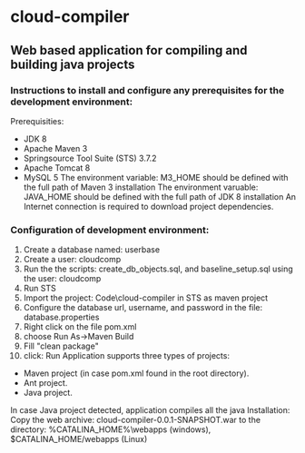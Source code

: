 # cloud-compiler
## Web based application for compiling and building java projects
### Instructions to install and configure any prerequisites for the development environment:
Prerequisities:
* JDK 8
* Apache Maven 3
* Springsource Tool Suite (STS) 3.7.2
* Apache Tomcat 8
* MySQL 5
The environment variable: M3_HOME should be defined with the full path of Maven 3 installation
The environment varuable: JAVA_HOME should be defined with the full path of JDK 8 installation
An Internet connection is required to download project dependencies.
### Configuration of development environment:
1. Create a database named: userbase
2. Create a user: cloudcomp
3. Run the the scripts: create_db_objects.sql, and baseline_setup.sql using the user: cloudcomp
4. Run STS 
5. Import the project: Code\cloud-compiler in STS as maven project
6. Configure the database url, username, and password in the file: database.properties
7. Right click on the file pom.xml
8. choose Run As->Maven Build
9. Fill "clean package"
10. click: Run
Application supports three types of projects:
- Maven project (in case pom.xml found in the root directory).
- Ant project.
- Java project.

In case Java project detected, application compiles all the java 
Installation:
Copy the web archive: cloud-compiler-0.0.1-SNAPSHOT.war to the directory: %CATALINA_HOME%\webapps (windows), $CATALINA_HOME/webapps (Linux)
